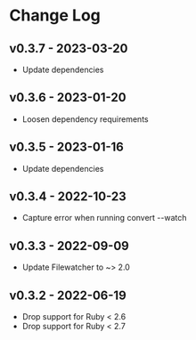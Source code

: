 Change Log
========================================

v0.3.7 - 2023-03-20
----------------------------------------

- Update dependencies


v0.3.6 - 2023-01-20
----------------------------------------

- Loosen dependency requirements


v0.3.5 - 2023-01-16
----------------------------------------

- Update dependencies


v0.3.4 - 2022-10-23
----------------------------------------

- Capture error when running convert --watch


v0.3.3 - 2022-09-09
----------------------------------------

- Update Filewatcher to ~> 2.0


v0.3.2 - 2022-06-19
----------------------------------------

- Drop support for Ruby < 2.6
- Drop support for Ruby < 2.7


